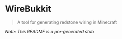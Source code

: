 # WireBukkit

> A tool for generating redstone wiring in Minecraft

_Note: This README is a pre-generated stub_
